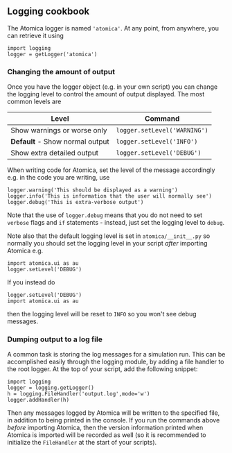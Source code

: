 



## Logging cookbook

The Atomica logger is named `'atomica'`. At any point, from anywhere, you can retrieve it using

	import logging
	logger = getLogger('atomica')

### Changing the amount of output

Once you have the logger object (e.g. in your own script) you can change the logging level to control the amount of output displayed. The most common levels are

Level | Command
--- | ---
Show warnings or worse only | `logger.setLevel('WARNING')`
**Default** - Show normal output | `logger.setLevel('INFO')`
Show extra detailed output | `logger.setLevel('DEBUG')`

When writing code for Atomica, set the level of the message accordingly e.g. in the code you are writing, use

	logger.warning('This should be displayed as a warning')
	logger.info('This is information that the user will normally see')
	logger.debug('This is extra-verbose output')

Note that the use of `logger.debug` means that you do not need to set `verbose` flags and `if` statements - instead, just set the logging level to `debug`.

Note also that the default logging level is set in `atomica/__init__.py` so normally you should set the logging level in your script _after_ importing Atomica e.g.

	import atomica.ui as au
	logger.setLevel('DEBUG')

If you instead do

	logger.setLevel('DEBUG')
	import atomica.ui as au

then the logging level will be reset to `INFO` so you won't see debug messages.

### Dumping output to a log file

A common task is storing the log messages for a simulation run. This can be accomplished easily
through the logging module, by adding a file handler to the root logger. At the top of your script,
add the following snippet:

    import logging
    logger = logging.getLogger()
    h = logging.FileHandler('output.log',mode='w')
    logger.addHandler(h)

Then any messages logged by Atomica will be written to the specified file, in addition to being printed
in the console. If you run the commands above _before_ importing Atomica, then the version information
printed when Atomica is imported will be recorded as well (so it is recommended to initialize the
`FileHandler` at the start of your scripts).
